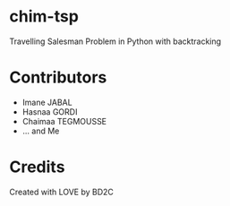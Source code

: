 # chim-tsp
Travelling Salesman Problem in Python with backtracking

# Contributors
* Imane JABAL
* Hasnaa GORDI
* Chaimaa TEGMOUSSE
* ... and Me

# Credits
Created with LOVE by BD2C
